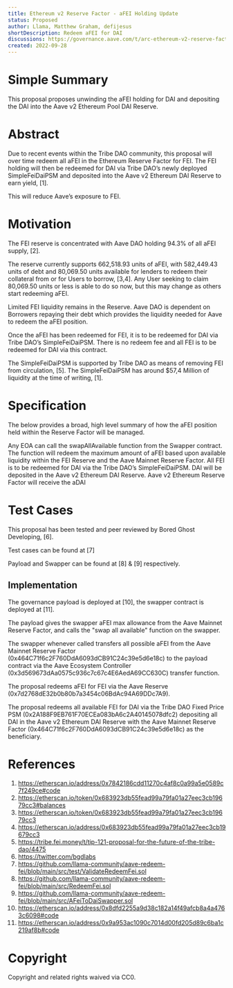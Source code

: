```yaml
---
title: Ethereum v2 Reserve Factor - aFEI Holding Update
status: Proposed
author: Llama, Matthew Graham, defijesus
shortDescription: Redeem aFEI for DAI
discussions: https://governance.aave.com/t/arc-ethereum-v2-reserve-factor-afei-holding-update/9401
created: 2022-09-28
---
```


# Simple Summary

This proposal proposes unwinding the aFEI holding for DAI and depositing the DAI into the Aave v2 Ethereum Pool DAI Reserve.

# Abstract

Due to recent events within the Tribe DAO community, this proposal will over time redeem all aFEI in the Ethereum Reserve Factor for FEI. The FEI holding will then be redeemed for DAI via Tribe DAO’s newly deployed SimpleFeiDaiPSM and deposited into the Aave v2 Ethereum DAI Reserve to earn yield, [1].

This will reduce Aave’s exposure to FEI. 

# Motivation

The FEI reserve is concentrated with Aave DAO holding 94.3% of all aFEI supply, [2]. 

The reserve currently supports 662,518.93 units of aFEI, with 582,449.43 units of debt and 80,069.50 units available for lenders to redeem their collateral from or for Users to borrow, [3,4]. Any User seeking to claim 80,069.50 units or less is able to do so now, but this may change as others start redeeming aFEI. 

Limited FEI liquidity remains in the Reserve. Aave DAO is dependent on Borrowers repaying their debt which provides the liquidity needed for Aave to redeem the aFEI position.

Once the aFEI has been redeemed for FEI, it is to be redeemed for DAI via Tribe DAO’s SimpleFeiDaiPSM. There is no redeem fee and all FEI is to be redeemed for DAI via this contract.

The SimpleFeiDaiPSM is supported by Tribe DAO as means of removing FEI from circulation, [5]. The SimpleFeiDaiPSM has around $57,4 Million of liquidity at the time of writing, [1].

# Specification

The below provides a broad, high level summary of how the aFEI position held within the Reserve Factor will be managed. 

Any EOA can call the swapAllAvailable function from the Swapper contract.
The function will redeem the maximum amount of aFEI based upon available liquidity within the FEI Reserve and the Aave Mainnet Reserve Factor.
All FEI is to be redeemed for DAI via the Tribe DAO’s SimpleFeiDaiPSM.
DAI will be deposited in the Aave v2 Ethereum DAI Reserve.
Aave v2 Ethereum Reserve Factor will receive the aDAI

# Test Cases

This proposal has been tested and peer reviewed by Bored Ghost Developing, [6].

Test cases can be found at [7]

Payload and Swapper can be found at [8] & [9] respectively.

## Implementation

The governance payload is deployed at [10], the swapper contract is deployed at [11]. 

The payload gives the swapper aFEI max allowance from the Aave Mainnet Reserve Factor, and calls the "swap all available" function on the swapper.

The swapper whenever called transfers all possible aFEI from the Aave Mainnet Reserve Factor (0x464C71f6c2F760DdA6093dCB91C24c39e5d6e18c) to the payload contract via the Aave Ecosystem Controller (0x3d569673dAa0575c936c7c67c4E6AedA69CC630C) transfer function.

The proposal redeems aFEI for FEI via the Aave Reserve (0x7d2768dE32b0b80b7a3454c06BdAc94A69DDc7A9).

The proposal redeems all available FEI for DAI via the Tribe DAO Fixed Price PSM (0x2A188F9EB761F70ECEa083bA6c2A40145078dfc2) depositing all DAI in the Aave v2 Ethereum DAI Reserve with the Aave Mainnet Reserve Factor (0x464C71f6c2F760DdA6093dCB91C24c39e5d6e18c) as the beneficiary.


# References

1. https://etherscan.io/address/0x7842186cdd11270c4af8c0a99a5e0589c7f249ce#code
2. https://etherscan.io/token/0x683923db55fead99a79fa01a27eec3cb19679cc3#balances
3. https://etherscan.io/token/0x683923db55fead99a79fa01a27eec3cb19679cc3
4. https://etherscan.io/address/0x683923db55fead99a79fa01a27eec3cb19679cc3
5. https://tribe.fei.money/t/tip-121-proposal-for-the-future-of-the-tribe-dao/4475
6. https://twitter.com/bgdlabs
7. https://github.com/llama-community/aave-redeem-fei/blob/main/src/test/ValidateRedeemFei.sol 
8. https://github.com/llama-community/aave-redeem-fei/blob/main/src/RedeemFei.sol
9. https://github.com/llama-community/aave-redeem-fei/blob/main/src/AFeiToDaiSwapper.sol
10. https://etherscan.io/address/0x8dfd2255a9d38c182a14f49afcb8a4a4763c6098#code
11. https://etherscan.io/address/0x9a953ac1090c7014d00fd205d89c6ba1c219af8b#code

# Copyright

Copyright and related rights waived via CC0.

